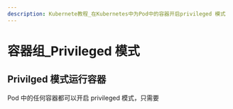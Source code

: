 ```yaml
---
description: Kubernete教程_在Kubernetes中为Pod中的容器开启privileged 模式
---
```


# 容器组_Privileged 模式


## Privilged 模式运行容器

Pod 中的任何容器都可以开启 privileged 模式，只需要

<!-- Any container in a Pod can enable privileged mode, using the privileged flag on the security context of the container spec. This is useful for containers that want to use Linux capabilities like manipulating the network stack and accessing devices. Processes within the container get almost the same privileges that are available to processes outside a container. With privileged mode, it should be easier to write network and volume plugins as separate Pods that don’t need to be compiled into the kubelet. -->
